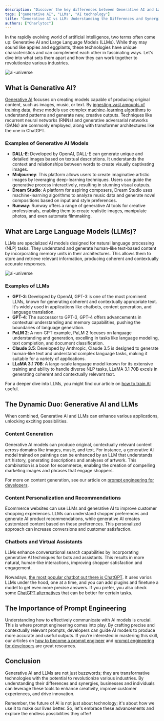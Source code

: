 ```yaml
---
description: "Discover the key differences between Generative AI and Large Language Models (LLMs). While Generative AI creates original content, LLMs process and generate text in an advanced way. Together, these technologies can revolutionize industries like marketing, art, and education."
tags: ["generative AI", "LLMs", "AI technology"]
title: "Generative AI vs LLM: Understanding the Differences and Synergies"
authors: ["Charlytoc"]
---
```


In the rapidly evolving world of artificial intelligence, two terms often come up: Generative AI and Large Language Models (LLMs). While they may sound like apples and eggplants, these technologies have unique characteristics and can complement each other in fascinating ways. Let's dive into what sets them apart and how they can work together to revolutionize various industries.

![ai-universe](https://raw.githubusercontent.com/breatheco-de/applied-ai-syllabus/main/assets/ai-universe.webp)

## What is Generative AI?

[Generative AI](https://4geeks.com/lesson/artificial-intelligence-in-simple-terms) focuses on creating models capable of producing original content, such as images, music, or text. By [ingesting vast amounts of training data](https://4geeks.com/lesson/how-to-train-ai), these models use complex [machine-learning algorithms](https://4geeks.com/lesson/machine-learning-basics) to understand patterns and generate new, creative outputs. Techniques like recurrent neural networks (RNNs) and generative adversarial networks (GANs) are commonly employed, along with transformer architectures like the one in ChatGPT.

### Examples of Generative AI Models

- **DALL-E**: Developed by OpenAI, DALL-E can generate unique and detailed images based on textual descriptions. It understands the context and relationships between words to create visually captivating images.
- **Midjourney**: This platform allows users to create imaginative artistic images by leveraging deep-learning techniques. Users can guide the generative process interactively, resulting in stunning visual outputs.
- **Dream Studio**: A platform for aspiring composers, Dream Studio uses machine-learning algorithms to analyze music data and generate novel compositions based on input and style preferences.
- **Runway**: Runway offers a range of generative AI tools for creative professionals, enabling them to create realistic images, manipulate photos, and even automate filmmaking.



## What are Large Language Models (LLMs)?

LLMs are specialized AI models designed for natural language processing (NLP) tasks. They understand and generate human-like text-based content by incorporating memory units in their architectures. This allows them to store and retrieve relevant information, producing coherent and contextually accurate responses.



![ai-universe](https://raw.githubusercontent.com/breatheco-de/applied-ai-syllabus/main/assets/ai-universe.webp)


### Examples of LLMs

- **GPT-3**: Developed by OpenAI, GPT-3 is one of the most prominent LLMs, known for generating coherent and contextually appropriate text. It's widely used in applications like chatbots, content generation, and language translation.
- **GPT-4**: The successor to GPT-3, GPT-4 offers advancements in contextual understanding and memory capabilities, pushing the boundaries of language generation.
- **PaLM 2**: A non-GPT example, PaLM 2 focuses on language understanding and generation, excelling in tasks like language modeling, text completion, and document classification.
- **Claude 3.5**: Developed by Anthropic, Claude 3.5 is designed to generate human-like text and understand complex language tasks, making it suitable for a variety of applications.
- **LLaMA 3.1 70B**: A large-scale language model known for its extensive training and ability to handle diverse NLP tasks, LLaMA 3.1 70B excels in generating coherent and contextually relevant text.

For a deeper dive into LLMs, you might find our article on [how to train AI](https://4geeks.com/lesson/how-to-train-ai) useful.

## The Dynamic Duo: Generative AI and LLMs

When combined, Generative AI and LLMs can enhance various applications, unlocking exciting possibilities.

### Content Generation

Generative AI models can produce original, contextually relevant content across domains like images, music, and text. For instance, a generative AI model trained on paintings can be enhanced by an LLM that understands art history, generating descriptions and analyses of artwork. This combination is a boon for ecommerce, enabling the creation of compelling marketing images and phrases that engage shoppers.

For more on content generation, see our article on [prompt engineering for developers](https://4geeks.com/lesson/prompt-engineering-for-developers).

### Content Personalization and Recommendations

Ecommerce websites can use LLMs and generative AI to improve customer shopping experiences. LLMs can understand shopper preferences and generate AI product recommendations, while generative AI creates customized content based on these preferences. This personalized approach can increase conversions and customer satisfaction.

### Chatbots and Virtual Assistants

LLMs enhance conversational search capabilities by incorporating generative AI techniques for bots and assistants. This results in more natural, human-like interactions, improving shopper satisfaction and engagement.

Nowadays, [the most popular chatbot out there is ChatGPT](https://4geeks.com/how-to/how-to-use-chatgpt). It uses varios LLMs under the hood, one at a time, and you can add plugins and finetune a model to get even more precise answers. If you prefer, you also check some [ChatGPT alternatives](https://4geeks.com/lesson/chatgpt-alternatives) that can be better for certain tasks.

## The Importance of Prompt Engineering

Understanding how to effectively communicate with AI models is crucial. This is where prompt engineering comes into play. By crafting precise and contextually relevant prompts, developers can guide AI models to produce more accurate and useful outputs. If you're interested in mastering this skill, our articles on [how to become a prompt engineer](https://4geeks.com/lesson/how-to-become-a-prompt-engineer) and [prompt engineering for developers](https://4geeks.com/lesson/prompt-engineering-for-developers) are great resources.


## Conclusion

Generative AI and LLMs are not just buzzwords; they are transformative technologies with the potential to revolutionize various industries. By understanding their differences and synergies, businesses and individuals can leverage these tools to enhance creativity, improve customer experiences, and drive innovation.


Remember, the future of AI is not just about technology; it's about how we use it to make our lives better. So, let's embrace these advancements and explore the endless possibilities they offer!

